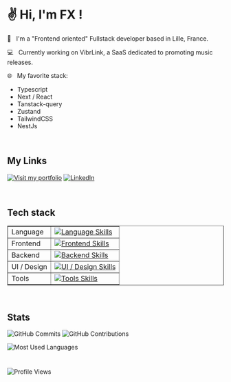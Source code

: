 ✌️ Hi, I'm FX !
========================================================================================================================================

🚀 &nbsp; I'm a "Frontend oriented" Fullstack developer based in Lille, France.

💻 &nbsp; Currently working on VibrLink, a SaaS dedicated to promoting music releases.

🌐 &nbsp; My favorite stack: 
- Typescript
- Next / React
- Tanstack-query
- Zustand
- TailwindCSS
- NestJs

<br/>
<h2>My Links</h2>

[![Visit my portfolio](https://img.shields.io/badge/Visit%20my%20portfolio-%23009E49?style=for-the-badge&logo=google-chrome&logoColor=white)](https://www.fxsavary.com/)
[![LinkedIn](https://img.shields.io/badge/LinkedIn-%230A66C2?style=for-the-badge&logo=linkedin&logoColor=white)](https://www.linkedin.com/in/françois-xavier-savary-ab9665210/)

<br/>
<h2>Tech stack</h2>

<table border="1">
  <tbody>
    <tr>
      <td>Language</td>
      <td>
        <a href="https://skillicons.dev">
          <img src="https://skillicons.dev/icons?i=ts,js" alt="Language Skills">
        </a>
      </td>
    </tr>
    <tr>
      <td>Frontend</td>
      <td>
        <a href="https://skillicons.dev">
          <img src="https://skillicons.dev/icons?i=react,next,vue" alt="Frontend Skills">
        </a>
      </td>
    </tr>
    <tr>
      <td>Backend</td>
      <td>
        <a href="https://skillicons.dev">
          <img src="https://skillicons.dev/icons?i=nodejs,nestjs,express,mysql" alt="Backend Skills">
        </a>
      </td>
    </tr>
    <tr>
      <td>UI / Design</td>
      <td>
        <a href="https://skillicons.dev">
          <img src="https://skillicons.dev/icons?i=tailwind,sass,figma,ps" alt="UI / Design Skills">
        </a>
      </td>
    </tr>
    <tr>
      <td>Tools</td>
      <td>
        <a href="https://skillicons.dev">
          <img src="https://skillicons.dev/icons?i=vercel,jest" alt="Tools Skills">
        </a>
      </td>
    </tr>
  </tbody> 
</table>

<br/>
<h2>Stats</h2>

![GitHub Commits](https://github-readme-stats.vercel.app/api?username=Efyx-07&show_icons=true&count_private=true&theme=dark)
![GitHub Contributions](https://github-readme-streak-stats.herokuapp.com/?user=Efyx-07&theme=dark&hide_border=true&date_format=M%20j%5B%2C%20Y%5D)

![Most Used Languages](https://github-readme-stats.vercel.app/api/top-langs/?username=Efyx-07&hide=html&langs_count=6&theme=dark)

<h1></h1>

![Profile Views](https://komarev.com/ghpvc/?username=Efyx-07&color=blue)





